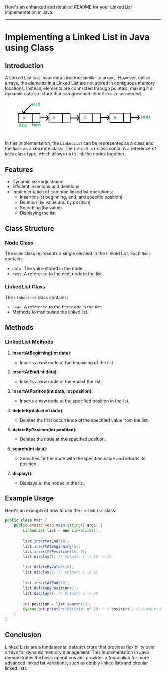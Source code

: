 Here's an enhanced and detailed README for your Linked List implementation in Java:

---

# Implementing a Linked List in Java using Class

## Introduction

A Linked List is a linear data structure similar to arrays. However, unlike arrays, the elements in a Linked List are not stored in contiguous memory locations. Instead, elements are connected through pointers, making it a dynamic data structure that can grow and shrink in size as needed.

![Linked List Structure](Linkedlist.png)

In this implementation, the `LinkedList` can be represented as a class and the `Node` as a separate class. The `LinkedList` class contains a reference of `Node` class type, which allows us to link the nodes together.

## Features

- Dynamic size adjustment
- Efficient insertions and deletions
- Implementation of common linked list operations:
  - Insertion (at beginning, end, and specific position)
  - Deletion (by value and by position)
  - Searching (by value)
  - Displaying the list

## Class Structure

### Node Class

The `Node` class represents a single element in the Linked List. Each `Node` contains:
- `data`: The value stored in the node.
- `next`: A reference to the next node in the list.

### LinkedList Class

The `LinkedList` class contains:
- `head`: A reference to the first node in the list.
- Methods to manipulate the linked list.

## Methods

### LinkedList Methods

1. **insertAtBeginning(int data)**:
   - Inserts a new node at the beginning of the list.

2. **insertAtEnd(int data)**:
   - Inserts a new node at the end of the list.

3. **insertAtPosition(int data, int position)**:
   - Inserts a new node at the specified position in the list.

4. **deleteByValue(int data)**:
   - Deletes the first occurrence of the specified value from the list.

5. **deleteByPosition(int position)**:
   - Deletes the node at the specified position.

6. **search(int data)**:
   - Searches for the node with the specified value and returns its position.

7. **display()**:
   - Displays all the nodes in the list.

## Example Usage

Here's an example of how to use the `LinkedList` class:

```java
public class Main {
    public static void main(String[] args) {
        LinkedList list = new LinkedList();

        list.insertAtEnd(10);
        list.insertAtBeginning(5);
        list.insertAtPosition(15, 2);
        list.display(); // Output: 5 -> 10 -> 15

        list.deleteByValue(10);
        list.display(); // Output: 5 -> 15

        list.insertAtEnd(20);
        list.deleteByPosition(1);
        list.display(); // Output: 5 -> 20

        int position = list.search(20);
        System.out.println("Position of 20: " + position); // Output: Position of 20: 2
    }
}
```

## Conclusion

Linked Lists are a fundamental data structure that provides flexibility over arrays for dynamic memory management. This implementation in Java demonstrates the basic operations and provides a foundation for more advanced linked list variations, such as doubly linked lists and circular linked lists.
